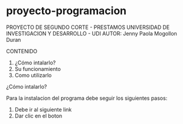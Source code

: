 # proyecto-programacion
PROYECTO DE SEGUNDO CORTE - PRESTAMOS
UNIVERSIDAD DE INVESTIGACION Y DESARROLLO - UDI
AUTOR: Jenny Paola Mogollon Duran

CONTENIDO
1. ¿Cómo intalarlo?
2. Su funcionamiento
3. Como utilizarlo

¿Cómo intalarlo?

Para la instalacion del programa debe seguir los siguientes pasos:
1. Debe ir al siguiente link
2. Dar clic en el boton 
